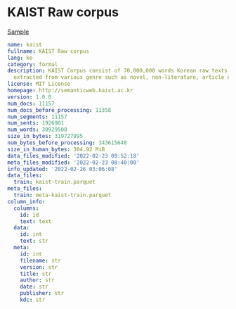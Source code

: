 # KAIST Raw corpus
 
[Sample](../sample/kaist.txt)
 
<!-- MARKDOWN-AUTO-DOCS:START (CODE:src=../../../ekorpkit/resources/corpora/kaist.yaml) -->
<!-- The below code snippet is automatically added from ../../../ekorpkit/resources/corpora/kaist.yaml -->
```yaml
name: kaist
fullname: KAIST Raw corpus
lang: ko
category: formal
description: KAIST Corpus consist of 70,000,000 words Korean raw texts which were
  extracted from various genre such as novel, non-literature, article etc.
license: MIT License
homepage: http://semanticweb.kaist.ac.kr
version: 1.0.0
num_docs: 11157
num_docs_before_processing: 11358
num_segments: 11157
num_sents: 1926901
num_words: 30929508
size_in_bytes: 319727995
num_bytes_before_processing: 343615648
size_in_human_bytes: 304.92 MiB
data_files_modified: '2022-02-23 09:52:18'
meta_files_modified: '2022-02-23 08:40:00'
info_updated: '2022-02-26 03:06:08'
data_files:
  train: kaist-train.parquet
meta_files:
  train: meta-kaist-train.parquet
column_info:
  columns:
    id: id
    text: text
  data:
    id: int
    text: str
  meta:
    id: int
    filename: str
    version: str
    title: str
    author: str
    date: str
    publisher: str
    kdc: str
```
<!-- MARKDOWN-AUTO-DOCS:END -->
